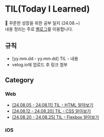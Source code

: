# TIL(Today I Learned)
🌱 꾸준한 성장을 위한 공부 일지 (24.08.~)<br>내용 정리는 주로 [벨로그](https://velog.io/@woongaaaa/posts)를 이용합니다.

## 규칙
- [yy.mm.dd - yy.mm.dd] TIL - 내용
- velog.io에 업로드 후 링크 첨부

## Category
### Web
- [[24.08.05 - 24.08.11] TIL - HTML 알아보기](https://velog.io/@woongaaaa/HTML-%EC%95%8C%EC%95%84%EB%B3%B4%EA%B8%B0)
- [[24.08.12 - 24.08.20] TIL - CSS 알아보기](https://velog.io/@woongaaaa/CSS-%EC%95%8C%EC%95%84%EB%B3%B4%EA%B8%B0)
- [[24.08.20 - 24.08.25] TIL - Flexbox 알아보기](https://velog.io/@woongaaaa/Flexbox-%EC%95%8C%EC%95%84%EB%B3%B4%EA%B8%B0)

### iOS

